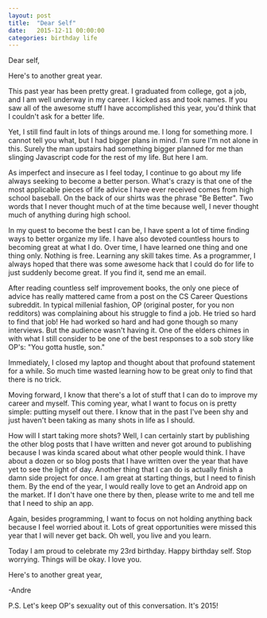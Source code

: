 ```yaml
---
layout: post
title:  "Dear Self"
date:   2015-12-11 00:00:00
categories: birthday life
---
```


Dear self,

Here's to another great year.

This past year has been pretty great. I graduated from college, got a job,
and I am well underway in my career. I kicked ass and took names. If you saw all
 of the awesome stuff I have accomplished this year, you'd think that I couldn't ask for a better life.

Yet, I still find fault in lots of things around me. I long for something more.
I cannot tell you what, but I had bigger plans in mind. I'm sure I'm not alone
in this. Surely the man upstairs had something bigger planned for me than slinging
Javascript code for the rest of my life. But here I am.

As imperfect and insecure as I feel today, I continue to go about
my life always seeking to become a better person. What's crazy is that one of the
most applicable pieces of life advice I have ever received comes from high school baseball.
On the back of our shirts was the phrase "Be Better". Two words that I never
thought much of at the time because well, I never thought much of anything during high school.

In my quest to become the best I can be, I have spent a lot of time finding ways
to better organize my life. I have also devoted countless hours to becoming great at what I do.
Over time, I have learned one thing and one thing only. Nothing is free.
Learning any skill takes time. As a programmer, I always hoped that there was some
awesome hack that I could do for life to just suddenly become great. If you find it,
send me an email.

After reading countless self improvement books, the only one piece of advice has really mattered
came from a post on the CS Career Questions subreddit. In typical millenial fashion, OP
(original poster, for you non redditors) was complaining about his struggle to find a job.
He tried so hard to find that job! He had worked so hard and had gone though so many interviews. But the audience wasn't having it. One of the elders chimes in with what I still consider to be one of the best responses to a sob story like OP's:
"You gotta hustle, son."

Immediately, I closed my laptop and thought about that profound statement for a while.
So much time wasted learning how to be great only to find that there is no trick.

Moving forward, I know that there's a lot of stuff that I can do to improve my career
and myself. This coming year, what I want to focus on is pretty simple: putting myself
out there. I know that in the past I've been shy and just haven't been taking as many
shots in life as I should.

How will I start taking more shots? Well, I can certainly start by publishing the other blog posts
that I have written and never got around to publishing because I was kinda scared about
what other people would think. I have about a dozen or so blog posts that I have written over the
year that have yet to see the light of day. Another thing that I can do is actually finish
a damn side project for once. I am great at starting things, but I need to finish them. By the end of the
year, I would really love to get an Android app on the market. If I don't have one there by then, please
write to me and tell me that I need to ship an app.

Again, besides programming, I want to focus on not holding anything back because I feel worried about it.
Lots of great opportunities were missed this year that I will never get back. Oh well, you live and you learn.

Today I am proud to celebrate my 23rd birthday.
Happy birthday self. Stop worrying. Things will be okay. I love you.

Here's to another great year,

-Andre

P.S. Let's keep OP's sexuality out of this conversation. It's 2015!
